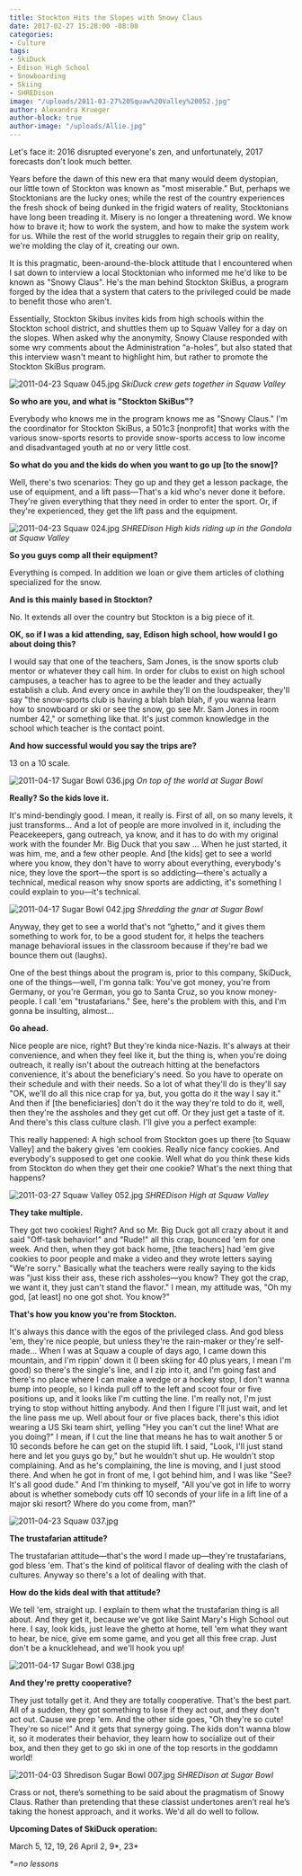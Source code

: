 ```yaml
---
title: Stockton Hits the Slopes with Snowy Claus
date: 2017-02-27 15:28:00 -08:00
categories:
- Culture
tags:
- SkiDuck
- Edison High School
- Snowboarding
- Skiing
- SHREDison
image: "/uploads/2011-03-27%20Squaw%20Valley%20052.jpg"
author: Alexandra Krueger
author-block: true
author-image: "/uploads/Allie.jpg"
---
```


Let's face it: 2016 disrupted everyone's zen, and unfortunately, 2017 forecasts don't look much better. 

Years before the dawn of this new era that many would deem dystopian, our little town of Stockton was known as "most miserable." But, perhaps we Stocktonians are the lucky ones; while the rest of the country experiences the fresh shock of being dunked in the frigid waters of reality, Stocktonians have long been treading it. Misery is no longer a threatening word. We know how to brave it; how to work the system, and how to make the system work for us. While the rest of the world struggles to regain their grip on reality, we're molding the clay of it, creating our own.

It is this pragmatic, been-around-the-block attitude that I encountered when I sat down to interview a local Stocktonian who informed me he'd like to be known as "Snowy Claus". He's the man behind Stockton SkiBus, a program forged by the idea that a system that caters to the privileged could be made to benefit those who aren't.

Essentially, Stockton Skibus invites kids from high schools within the Stockton school district, and shuttles them up to Squaw Valley for a day on the slopes. When asked why the anonymity, Snowy Clause responded with some wry comments about the Administration “a-holes”, but also stated that this interview wasn't meant to highlight him, but rather to promote the Stockton SkiBus program.

![2011-04-23 Squaw 045.jpg](/uploads/2011-04-23%20Squaw%20045.jpg)
*SkiDuck crew gets together in Squaw Valley*

**So who are you, and what is "Stockton SkiBus"?**

Everybody who knows me in the program knows me as "Snowy Claus." I'm the coordinator for Stockton SkiBus, a 501c3 \[nonprofit\] that works with the various snow-sports resorts to provide snow-sports access to low income and disadvantaged youth at no or very little cost.

**So what do you and the kids do when you want to go up \[to the snow\]?**

Well, there's two scenarios: They go up and they get a lesson package, the use of equipment, and a lift pass—That's a kid who's never done it before. They're given everything that they need in order to enter the sport. Or, if they're experienced, they get the lift pass and the equipment.

![2011-04-23 Squaw 024.jpg](/uploads/2011-04-23%20Squaw%20024.jpg)
*SHREDison High kids riding up in the Gondola at Squaw Valley*

**So you guys comp all their equipment?**

Everything is comped. In addition we loan or give them articles of clothing specialized for the snow.

**And is this mainly based in Stockton?**

No. It extends all over the country but Stockton is a big piece of it.

**OK, so if I was a kid attending, say, Edison high school, how would I go about doing this?**

I would say that one of the teachers, Sam Jones, is the snow sports club mentor or whatever they call him. In order for clubs to exist on high school campuses, a teacher has to agree to be the leader and they actually establish a club. And every once in awhile they'll on the loudspeaker, they'll say "the snow-sports club is having a blah blah blah, if you wanna learn how to snowboard or ski or see the snow, go see Mr. Sam Jones in room number 42," or something like that. It's just common knowledge in the school which teacher is the contact point.

**And how successful would you say the trips are?**

13 on a 10 scale.

![2011-04-17 Sugar Bowl 036.jpg](/uploads/2011-04-17%20Sugar%20Bowl%20036.jpg)
*On top of the world at Sugar Bowl*

**Really? So the kids love it.**

It's mind-bendingly good. I mean, it really is. First of all, on so many levels, it just transforms... And a lot of people are more involved in it, including the Peacekeepers, gang outreach, ya know, and it has to do with my original work with the founder Mr. Big Duck that you saw ... When he just started, it was him, me, and a few other people. And \[the kids\] get to see a world where you know, they don't have to worry about everything, everybody's nice, they love the sport—the sport is so addicting—there's actually a technical, medical reason why snow sports are addicting, it's something I could explain to you—it's technical.

![2011-04-17 Sugar Bowl 042.jpg](/uploads/2011-04-17%20Sugar%20Bowl%20042.jpg)
*Shredding the gnar at Sugar Bowl*

Anyway, they get to see a world that's not “ghetto,” and it gives them something to work for, to be a good student for, it helps the teachers manage behavioral issues in the classroom because if they're bad we bounce them out (laughs).

One of the best things about the program is, prior to this company, SkiDuck, one of the things—well, I'm gonna talk: You've got money, you're from Germany, or you're German, you go to Santa Cruz, so you know money-people. I call 'em "trustafarians." See, here's the problem with this, and I'm gonna be insulting, almost...

**Go ahead.**

Nice people are nice, right? But they're kinda nice-Nazis. It's always at their convenience, and when they feel like it, but the thing is, when you're doing outreach, it really isn't about the outreach hitting at the benefactors convenience, it's about the beneficiary's need. So you have to operate on their schedule and with their needs. So a lot of what they'll do is they'll say "OK, we'll do all this nice crap for ya, but, you gotta do it the way I say it." And then if \[the beneficiaries\] don't do it the way they're told to do it, well, then they're the assholes and they get cut off. Or they just get a taste of it. And there's this class culture clash. I'll give you a perfect example:

This really happened: A high school from Stockton goes up there \[to Squaw Valley\] and the bakery gives 'em cookies. Really nice fancy cookies. And everybody's supposed to get one cookie. Well what do you think these kids from Stockton do when they get their one cookie? What's the next thing that happens?

![2011-03-27 Squaw Valley 052.jpg](/uploads/2011-03-27%20Squaw%20Valley%20052.jpg)
*SHREDison High at Squaw Valley*

**They take multiple.**

They got two cookies! Right? And so Mr. Big Duck got all crazy about it and said "Off-task behavior!" and "Rude!" all this crap, bounced 'em for one week. And then, when they got back home, \[the teachers\] had 'em give cookies to poor people and make a video and they wrote letters saying "We're sorry." Basically what the teachers were really saying to the kids was "just kiss their ass, these rich assholes—you know? They got the crap, we want it, they just can't stand the flavor." I mean, my attitude was, "Oh my god, \[at least\] no one got shot. You know?"

**That's how you know you're from Stockton.**

It's always this dance with the egos of the privileged class. And god bless 'em, they're nice people, but unless they're the rain-maker or they're self-made... When I was at Squaw a couple of days ago, I came down this mountain, and I'm rippin' down it (I been skiing for 40 plus years, I mean I'm good) so there's the single's line, and I zip into it, and I'm going fast and there's no place where I can make a wedge or a hockey stop, I don't wanna bump into people, so I kinda pull off to the left and scoot four or five positions up, and it looks like I'm cutting the line. I'm really not, I'm just trying to stop without hitting anybody. And then I figure I'll just wait, and let the line pass me up. Well about four or five places back, there's this idiot wearing a US Ski team shirt, yelling "Hey you can't cut the line! What are you doing?" I mean, if I cut the line that means he has to wait another 5 or 10 seconds before he can get on the stupid lift. I said, "Look, I'll just stand here and let you guys go by," but he wouldn't shut up. He wouldn't stop complaining. And as he's complaining, the line is moving, and I just stood there. And when he got in front of me, I got behind him, and I was like "See? It's all good dude." And I'm thinking to myself, "All you've got in life to worry about is whether somebody cuts off 10 seconds of your life in a lift line of a major ski resort? Where do you come from, man?"

![2011-04-23 Squaw 037.jpg](/uploads/2011-04-23%20Squaw%20037.jpg)

**The trustafarian attitude?**

The trustafarian attitude—that's the word I made up—they're trustafarians, god bless 'em. That's the kind of political flavor of dealing with the clash of cultures. Anyway so there's a lot of dealing with that.

**How do the kids deal with that attitude?**

We tell 'em, straight up. I explain to them what the trustafarian thing is all about. And they get it, because we've got like Saint Mary's High School out here. I say, look kids, just leave the ghetto at home, tell 'em what they want to hear, be nice, give em some game, and you get all this free crap. Just don't be a knucklehead, and we'll hook you up!

![2011-04-17 Sugar Bowl 038.jpg](/uploads/2011-04-17%20Sugar%20Bowl%20038.jpg)

**And they're pretty cooperative?**

They just totally get it. And they are totally cooperative. That's the best part. All of a sudden, they got something to lose if they act out, and they don't act out. Cause we prep 'em. And the other side goes, "Oh they're so cute! They're so nice!" And it gets that synergy going. The kids don't wanna blow it, so it moderates their behavior, they learn how to socialize out of their box, and then they get to go ski in one of the top resorts in the goddamn world!

![2011-04-03 Shredison Sugar Bowl 007.jpg](/uploads/2011-04-03%20Shredison%20Sugar%20Bowl%20007.jpg)
*SHREDison at Sugar Bowl*

Crass or not, there’s something to be said about the pragmatism of Snowy Claus. Rather than pretending that these classist undertones aren’t real he’s taking the honest approach, and it works. We'd all do well to follow. 


**Upcoming Dates of SkiDuck operation:**

March 5, 12, 19, 26
April 2, 9\*, 23\*

*\*=no lessons*